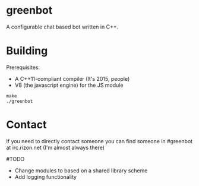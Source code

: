 # greenbot
A configurable chat based bot written in C++.

# Building
Prerequisites:
- A C++11-compliant compiler (It's 2015, people)
- V8 (the javascript engine) for the JS module

```
make
./greenbot
```

# Contact
If you need to directly contact someone you can find someone in #greenbot at irc.rizon.net (I'm almost always there)

#TODO
- Change modules to based on a shared library scheme
- Add logging functionality
